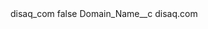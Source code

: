 <?xml version="1.0" encoding="UTF-8"?>
<CustomMetadata xmlns="http://soap.sforce.com/2006/04/metadata" xmlns:xsi="http://www.w3.org/2001/XMLSchema-instance" xmlns:xsd="http://www.w3.org/2001/XMLSchema">
    <label>disaq_com</label>
    <protected>false</protected>
    <values>
        <field>Domain_Name__c</field>
        <value xsi:type="xsd:string">disaq.com</value>
    </values>
</CustomMetadata>
